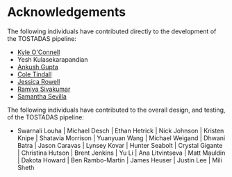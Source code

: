 # Acknowledgements

The following individuals have contributed directly to the development of the TOSTADAS pipeline:
- [Kyle O'Connell](kyleoconnell)
- Yesh Kulasekarapandian
- [Ankush Gupta](ankushkgupta2)
- [Cole Tindall](CTindall-1)
- [Jessica Rowell](jessicarowell)
- [Ramiya Sivakumar](RamiyapriyaS)
- [Samantha Sevilla](https://github.com/slsevilla)

The following individuals have contributed to the overall design, and testing, of the TOSTADAS pipeline:
- Swarnali Louha | Michael Desch | Ethan Hetrick | Nick Johnson | Kristen Knipe | Shatavia Morrison | Yuanyuan Wang | Michael Weigand | Dhwani Batra | Jason Caravas | Lynsey Kovar | Hunter Seabolt | Crystal Gigante | Christina Hutson | Brent Jenkins | Yu Li | Ana Litvintseva | Matt Mauldin | Dakota Howard | Ben Rambo-Martin | James Heuser | Justin Lee | Mili Sheth
